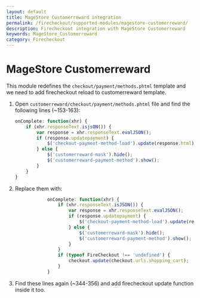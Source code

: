 ```yaml
---
layout: default
title: MageStore Customerreward integration
permalink: /firecheckout/supported-modules/magestore-customerreward/
description: Firecheckout integration with MageStore Customerreward
keywords: MageStore_Customerreward
category: Firecheckout
---
```


# MageStore Customerreward

This module redefines the ```checkout/payment/methods.phtml``` template and we
need to add firecheckout reload to customerreward template.

 1. Open ```customerreward/checkout/payment/methods.phtml``` file and find the
 following lines (~153-163):

    ```javascript
    onComplete: function(xhr) {
        if (xhr.responseText.isjsON()) {
            var response = xhr.responseText.evalJSON();
            if (response.updatepayment) {
                $('checkout-payment-method-load').update(response.html);
            } else {
                $('customerreward-mask').hide();
                $('customerreward-payment-method').show();
            }
        }
    }
    ```

 2. Replace them with:

    ```javascript
                onComplete: function(xhr) {
                    if (xhr.responseText.isJSON()) {
                        var response = xhr.responseText.evalJSON();
                        if (response.updatepayment) {
                            $('checkout-payment-method-load').update(response.html);
                        } else {
                            $('customerreward-mask').hide();
                            $('customerreward-payment-method').show();
                        }
                    }
                    if (typeof FireCheckout !== 'undefined') {
                        checkout.update(checkout.urls.shopping_cart);
                    }
                }
    ```

 3. Find these lines again (~344-356) and add firecheckout update function inside it too.
